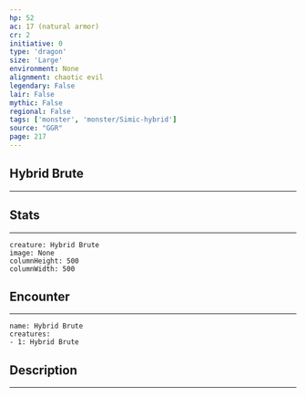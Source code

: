 ```yaml
---
hp: 52
ac: 17 (natural armor)
cr: 2
initiative: 0
type: 'dragon'    
size: 'Large'
environment: None
alignment: chaotic evil
legendary: False
lair: False
mythic: False
regional: False
tags: ['monster', 'monster/Simic-hybrid']
source: "GGR"
page: 217
---
```


## Hybrid Brute
---



## Stats
---

```statblock
creature: Hybrid Brute
image: None
columnHeight: 500
columnWidth: 500
```

## Encounter
---

```encounter-table
name: Hybrid Brute
creatures:
- 1: Hybrid Brute
```

## Description
---




